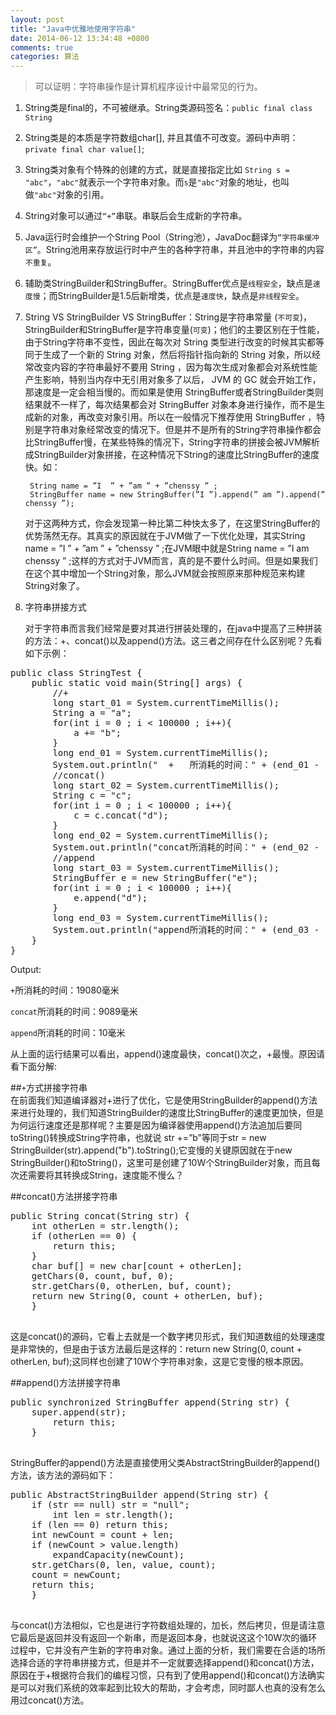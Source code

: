 ```yaml
---
layout: post
title: "Java中优雅地使用字符串"
date: 2014-06-12 13:34:48 +0800
comments: true
categories: 算法
---
```


> 可以证明：字符串操作是计算机程序设计中最常见的行为。

1. String类是final的，不可被继承。String类源码签名：`public final class String`

2. String类是的本质是字符数组char[], 并且其值不可改变。源码中声明：`private final char value[]`;

3. String类对象有个特殊的创建的方式，就是直接指定比如 `String s = "abc"`，`"abc"`就表示一个字符串对象。而`s`是`"abc"`对象的地址，也叫做`"abc"`对象的引用。

4. String对象可以通过`“+”`串联。串联后会生成新的字符串。

5. Java运行时会维护一个String Pool（String池），JavaDoc翻译为`“字符串缓冲区”`。String池用来存放运行时中产生的各种字符串，并且池中的字符串的内容`不重复`。

6. 辅助类StringBuilder和StringBuffer。StringBuffer优点是`线程安全`，缺点是`速度慢`；而StringBuilder是1.5后新增类，优点是`速度快`，缺点是`非线程安全`。

7. String VS StringBuilder VS StringBuffer：String是字符串常量 (`不可变`)，StringBuilder和StringBuffer是字符串变量(`可变`)；他们的主要区别在于性能，由于String字符串不变性，因此在每次对 String 类型进行改变的时候其实都等同于生成了一个新的 String 对象，然后将指针指向新的 String 对象，所以经常改变内容的字符串最好不要用 String ，因为每次生成对象都会对系统性能产生影响，特别当内存中无引用对象多了以后， JVM 的 GC 就会开始工作，那速度是一定会相当慢的。而如果是使用 StringBuffer或者StringBuilder类则结果就不一样了，每次结果都会对 StringBuffer 对象本身进行操作，而不是生成新的对象，再改变对象引用。所以在一般情况下推荐使用 StringBuffer ，特别是字符串对象经常改变的情况下。但是并不是所有的String字符串操作都会比StringBuffer慢，在某些特殊的情况下，String字符串的拼接会被JVM解析成StringBuilder对象拼接，在这种情况下String的速度比StringBuffer的速度快。如：

        String name = ”I  ” + ”am ” + ”chenssy ” ;
        StringBuffer name = new StringBuffer(”I ”).append(” am ”).append(” chenssy ”);

     对于这两种方式，你会发现第一种比第二种快太多了，在这里StringBuffer的优势荡然无存。其真实的原因就在于JVM做了一下优化处理，其实String name = ”I ” + ”am ” + ”chenssy ” ;在JVM眼中就是String name = ”I am  chenssy ” ;这样的方式对于JVM而言，真的是不要什么时间。但是如果我们在这个其中增加一个String对象，那么JVM就会按照原来那种规范来构建String对象了。

8. 字符串拼接方式 

      对于字符串而言我们经常是要对其进行拼装处理的，在java中提高了三种拼装的方法：+、concat()以及append()方法。这三者之间存在什么区别呢？先看如下示例：
<!-- more -->
<pre>
public class StringTest {
    public static void main(String[] args) {
        //+
        long start_01 = System.currentTimeMillis();
        String a = "a";
        for(int i = 0 ; i < 100000 ; i++){
            a += "b";
        }
        long end_01 = System.currentTimeMillis();
        System.out.println("  +   所消耗的时间：" + (end_01 - start_01) + "毫米"); 
        //concat()
        long start_02 = System.currentTimeMillis();
        String c = "c";
        for(int i = 0 ; i < 100000 ; i++){
            c = c.concat("d");
        }
        long end_02 = System.currentTimeMillis();
        System.out.println("concat所消耗的时间：" + (end_02 - start_02) + "毫米");     
        //append
        long start_03 = System.currentTimeMillis();
        StringBuffer e = new StringBuffer("e");
        for(int i = 0 ; i < 100000 ; i++){
            e.append("d");
        }
        long end_03 = System.currentTimeMillis();
        System.out.println("append所消耗的时间：" + (end_03 - start_03) + "毫米");
    }
}
</pre>
Output:

`+`所消耗的时间：19080毫米

`concat`所消耗的时间：9089毫米

`append`所消耗的时间：10毫米

从上面的运行结果可以看出，append()速度最快，concat()次之，+最慢。原因请看下面分解:

##`+`方式拼接字符串   
在前面我们知道编译器对+进行了优化，它是使用StringBuilder的append()方法来进行处理的，我们知道StringBuilder的速度比StringBuffer的速度更加快，但是为何运行速度还是那样呢？主要是因为编译器使用append()方法追加后要同toString()转换成String字符串，也就说  str +=”b”等同于str = new StringBuilder(str).append("b").toString();它变慢的关键原因就在于new StringBuilder()和toString()，这里可是创建了10W个StringBuilder对象，而且每次还需要将其转换成String，速度能不慢么？

##concat()方法拼接字符串
<pre>
public String concat(String str) {
    int otherLen = str.length();
    if (otherLen == 0) {
        return this;
    }
    char buf[] = new char[count + otherLen];
    getChars(0, count, buf, 0);
    str.getChars(0, otherLen, buf, count);
    return new String(0, count + otherLen, buf);
    }
    </pre>
这是concat()的源码，它看上去就是一个数字拷贝形式，我们知道数组的处理速度是非常快的，但是由于该方法最后是这样的：return new String(0, count + otherLen, buf);这同样也创建了10W个字符串对象，这是它变慢的根本原因。

##append()方法拼接字符串
<pre>
public synchronized StringBuffer append(String str) {
    super.append(str);
        return this;
    }
    </pre>
 StringBuffer的append()方法是直接使用父类AbstractStringBuilder的append()方法，该方法的源码如下：
 <pre>
public AbstractStringBuilder append(String str) {
    if (str == null) str = "null";
        int len = str.length();
    if (len == 0) return this;
    int newCount = count + len;
    if (newCount > value.length)
        expandCapacity(newCount);
    str.getChars(0, len, value, count);
    count = newCount;
    return this;
    }
    </pre>
与concat()方法相似，它也是进行字符数组处理的，加长，然后拷贝，但是请注意它最后是返回并没有返回一个新串，而是返回本身，也就说这这个10W次的循环过程中，它并没有产生新的字符串对象。通过上面的分析，我们需要在合适的场所选择合适的字符串拼接方式，但是并不一定就要选择append()和concat()方法，原因在于+根据符合我们的编程习惯，只有到了使用append()和concat()方法确实是可以对我们系统的效率起到比较大的帮助，才会考虑，同时鄙人也真的没有怎么用过concat()方法。
